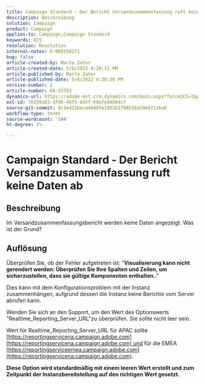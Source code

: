```yaml
---
title: Campaign Standard - Der Bericht Versandzusammenfassung ruft keine Daten ab
description: Beschreibung
solution: Campaign
product: Campaign
applies-to: Campaign,Campaign Standard
keywords: KCS
resolution: Resolution
internal-notes: E-000156271
bug: false
article-created-by: Marta Zator
article-created-date: 5/6/2022 4:26:11 PM
article-published-by: Marta Zator
article-published-date: 5/6/2022 4:30:16 PM
version-number: 2
article-number: KA-15793
dynamics-url: https://adobe-ent.crm.dynamics.com/main.aspx?forceUCI=1&pagetype=entityrecord&etn=knowledgearticle&id=d4fb8c39-59cd-ec11-a7b5-6045bd00dbbc
exl-id: 76159103-df96-48f5-845f-60efe4dd04c7
source-git-commit: 0c3e421beca46d9fe1952b1f98538a50697216a0
workflow-type: tm+mt
source-wordcount: '144'
ht-degree: 2%

---
```


# Campaign Standard - Der Bericht Versandzusammenfassung ruft keine Daten ab

## Beschreibung


Im Versandzusammenfassungsbericht werden keine Daten angezeigt. Was ist der Grund?


## Auflösung


Überprüfen Sie, ob der Fehler aufgetreten ist: &quot;<b>Visualisierung kann nicht gerendert werden: Überprüfen Sie Ihre Spalten und Zeilen, um sicherzustellen, dass sie gültige Komponenten enthalten.</b>.&quot;

Dies kann mit dem Konfigurationsproblem mit der Instanz zusammenhängen, aufgrund dessen die Instanz keine Berichte vom Server abrufen kann.

Wenden Sie sich an den Support, um den Wert des Optionswerts &quot;Realtime_Reporting_Server_URL&quot;zu überprüfen. Sie sollte nicht leer sein.

Wert für Realtime_Reporting_Server_URL für APAC sollte [https://reportingservicena.campaign.adobe.com](https://reportingservicena.campaign.adobe.com) und für die EMEA [https://reportingserviceemea.campaign.adobe.com](https://reportingservicena.campaign.adobe.com).

<b>Diese Option wird standardmäßig mit einem leeren Wert erstellt und zum Zeitpunkt der Instanzbereitstellung auf den richtigen Wert gesetzt.</b>
